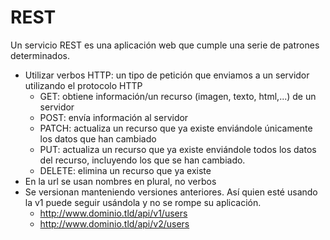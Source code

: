 # REST
Un servicio REST es una aplicación web que cumple una serie de patrones determinados.
* Utilizar verbos HTTP: un tipo de petición que enviamos a un servidor utilizando el protocolo HTTP
  * GET: obtiene información/un recurso (imagen, texto, html,...) de un servidor
  * POST: envía información al servidor
  * PATCH: actualiza un recurso que ya existe enviándole únicamente los datos que han cambiado
  * PUT: actualiza un recurso que ya existe enviándole todos los datos del recurso, incluyendo los que se han cambiado.
  * DELETE: elimina un recurso que ya existe
* En la url se usan nombres en plural, no verbos
* Se versionan manteniendo versiones anteriores. Así quien esté usando la v1 puede seguir usándola y no se rompe su aplicación.
  * http://www.dominio.tld/api/v1/users
  * http://www.dominio.tld/api/v2/users
